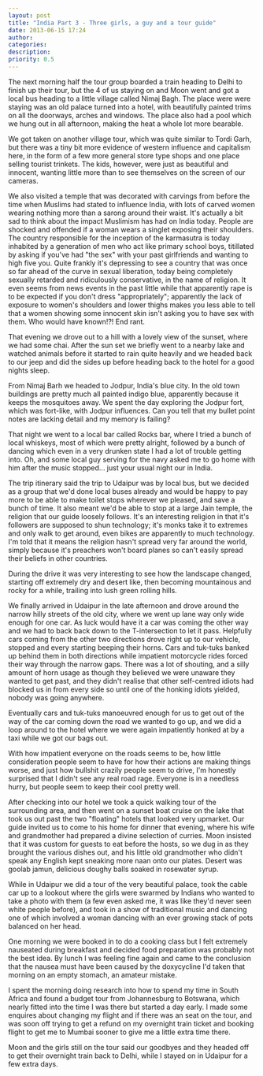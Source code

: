 ```yaml
---
layout: post
title: "India Part 3 - Three girls, a guy and a tour guide"
date: 2013-06-15 17:24
author: 
categories: 
description: 
priority: 0.5
---
```


The next morning half the tour group boarded a train heading to Delhi to finish up their tour, but the 4 of us staying on and Moon went and got a local bus heading to a little village called Nimaj Bagh. The place were were staying was an old palace turned into a hotel, with beautifully painted trims on all the doorways, arches and windows. The place also had a pool which we hung out in all afternoon, making the heat a whole lot more bearable.

We got taken on another village tour, which was quite similar to Tordi Garh, but there was a tiny bit more evidence of western influence and capitalism here, in the form of a few more general store type shops and one place selling tourist trinkets. The kids, however, were just as beautiful and innocent, wanting little more than to see themselves on the screen of our cameras.

We also visited a temple that was decorated with carvings from before the time when Muslims had stated to influence India, with lots of carved women wearing nothing more than a sarong around their waist. It's actually a bit sad to think about the impact Muslimism has had on India today. People are shocked and offended if a woman wears a singlet exposing their shoulders. The country responsible for the inception of the karmasutra is today inhabited by a generation of men who act like primary school boys, titillated by asking if you've had "the sex" with your past girlfriends and wanting to high five you. Quite frankly it's depressing to see a country that was once so far ahead of the curve in sexual liberation, today being completely sexually retarded and ridiculously conservative, in the name of religion. It even seems from news events in the past little while that apparently rape is to be expected if you don't dress "appropriately"; apparently the lack of exposure to women's shoulders and lower thighs makes you less able to tell that a women showing some innocent skin isn't asking you to have sex with them. Who would have known!?! End rant.

That evening we drove out to a hill with a lovely view of the sunset, where we had some chai. After the sun set we briefly went to a nearby lake and watched animals before it started to rain quite heavily and we headed back to our jeep and did the sides up before heading back to the hotel for a good nights sleep.

From Nimaj Barh we headed to Jodpur, India's blue city. In the old town buildings are pretty much all painted indigo blue, apparently because it keeps the mosquitoes away. We spent the day exploring the Jodpur fort, which was fort-like, with Jodpur influences. Can you tell that my bullet point notes are lacking detail and my memory is failing?

That night we went to a local bar called Rocks bar, where I tried a bunch of local whiskeys, most of which were pretty alright, followed by a bunch of dancing which even in a very drunken state I had a lot of trouble getting into. Oh, and some local guy serving for the navy asked me to go home with him after the music stopped... just your usual night our in India.

The trip itinerary said the trip to Udaipur was by local bus, but we decided as a group that we'd done local buses already and would be happy to pay more to be able to make toilet stops wherever we pleased, and save a bunch of time. It also meant we'd be able to stop at a large Jain temple, the religion that our guide loosely follows. It's an interesting religion in that it's followers are supposed to shun technology; it's monks take it to extremes and only walk to get around, even bikes are apparently to much technology. I'm told that it means the religion hasn't spread very far around the world, simply because it's preachers won't board planes so can't easily spread their beliefs in other countries.

During the drive it was very interesting to see how the landscape changed, starting off extremely dry and desert like, then becoming mountainous and rocky for a while, trailing into lush green rolling hills.

We finally arrived in Udaipur in the late afternoon and drove around the narrow hilly streets of the old city, where we went up lane way only wide enough for one car. As luck would have it a car was coming the other way and we had to back back down to the T-intersection to let it pass. Helpfully cars coming from the other two directions drove right up to our vehicle, stopped and every starting beeping their horns. Cars and tuk-tuks banked up behind them in both directions while impatient motorcycle rides forced their way through the narrow gaps. There was a lot of shouting, and a silly amount of horn usage as though they believed we were unaware they wanted to get past, and they didn't realise that other self-centred idiots had blocked us in from every side so until one of the honking idiots yielded, nobody was going anywhere.

Eventually cars and tuk-tuks manoeuvred enough for us to get out of the way of the car coming down the road we wanted to go up, and we did a loop around to the hotel where we were again impatiently honked at by a taxi while we got our bags out.

With how impatient everyone on the roads seems to be, how little consideration people seem to have for how their actions are making things worse, and just how bullshit crazily people seem to drive, I'm honestly surprised that I didn't see any real road rage. Everyone is in a needless hurry, but people seem to keep their cool pretty well.

After checking into our hotel we took a quick walking tour of the surrounding area, and then went on a sunset boat cruise on the lake that took us out past the two "floating" hotels that looked very upmarket. Our guide invited us to come to his home for dinner that evening, where his wife and grandmother had prepared a divine selection of curries. Moon insisted that it was custom for guests to eat before the hosts, so we dug in as they brought the various dishes out, and his little old grandmother who didn't speak any English kept sneaking more naan onto our plates. Desert was goolab jamun, delicious doughy balls soaked in rosewater syrup.

While in Udaipur we did a tour of the very beautiful palace, took the cable car up to a lookout where the girls were swarmed by Indians who wanted to take a photo with them (a few even asked me, it was like they'd never seen white people before), and took in a show of traditional music and dancing one of which involved a woman dancing with an ever growing stack of pots balanced on her head.

One morning we were booked in to do a cooking class but I felt extremely nauseated during breakfast and decided food preparation was probably not the best idea. By lunch I was feeling fine again and came to the conclusion that the nausea must have been caused by the doxycycline I'd taken that morning on an empty stomach, an amateur mistake.

I spent the morning doing research into how to spend my time in South Africa and found a budget tour from Johannesburg to Botswana, which nearly fitted into the time I was there but started a day early. I made some enquires about changing my flight and if there was an seat on the tour, and was soon off trying to get a refund on my overnight train ticket and booking flight to get me to Mumbai sooner to give me a little extra time there.

Moon and the girls still on the tour said our goodbyes and they headed off to get their overnight train back to Delhi, while I stayed on in Udaipur for a few extra days.


